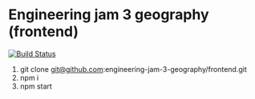 # Engineering jam 3 geography (frontend)

[![Build Status](https://travis-ci.org/engineering-jam-3-geography/frontend.svg?branch=master)](https://travis-ci.org/engineering-jam-3-geography/frontend)

1. git clone git@github.com:engineering-jam-3-geography/frontend.git
2. npm i
3. npm start
